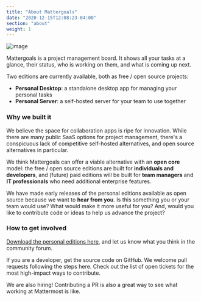 ```yaml
---
title: "About Mattergoals"
date: "2020-12-15T12:08:23-04:00"
section: "about"
weight: 1
---
```


![image](/blog/2020-12-15-hello/octo.png)

Mattergoals is a project management board. It shows all your tasks at a glance, their status, who is working on them, and what is coming up next.

Two editions are currently available, both as free / open source projects:
* **Personal Desktop**: a standalone desktop app for managing your personal tasks
* **Personal Server**: a self-hosted server for your team to use together

### Why we built it

We believe the space for collaboration apps is ripe for innovation. While there are many public SaaS options for project management, there's a conspicuous lack of competitive self-hosted alternatives, and open source alternatives in particular.

We think Mattergoals can offer a viable alternative with an **open core** model: the free / open source editions are built for **individuals and developers**, and (future) paid editions will be built for **team managers** and **IT professionals** who need additional enterprise features.

We have made early releases of the personal editions available as open source because we want to **hear from you**. Is this something you or your team would use? What would make it more useful for you? And, would you like to contribute code or ideas to help us advance the project?

### How to get involved

[Download the personal editions here](/download), and let us know what you think in the community forum.

If you are a developer, get the source code on GitHub. We welcome pull requests following the steps here. Check out the list of open tickets for the most high-impact ways to contribute.

We are also hiring! Contributing a PR is also a great way to see what working at Mattermost is like.